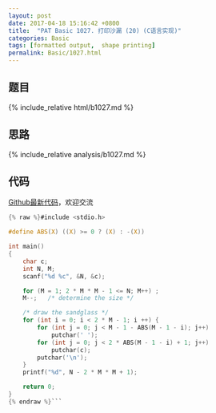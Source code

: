 ```yaml
---
layout: post
date: 2017-04-18 15:16:42 +0800
title:  "PAT Basic 1027. 打印沙漏 (20) (C语言实现)"
categories: Basic
tags: [formatted output,  shape printing]
permalink: Basic/1027.html
---
```


## 题目

{% include_relative html/b1027.md %}

## 思路

{% include_relative analysis/b1027.md %}

## 代码

[Github最新代码](https://github.com/OliverLew/PAT/blob/master/PATBasic/1027.c)，欢迎交流

```c
{% raw %}#include <stdio.h>

#define ABS(X) ((X) >= 0 ? (X) : -(X))

int main()
{
	char c;
	int N, M;
	scanf("%d %c", &N, &c);

	for (M = 1; 2 * M * M - 1 <= N; M++) ;
	M--;   /* determine the size */

	/* draw the sandglass */
	for (int i = 0; i < 2 * M - 1; i ++) {
		for (int j = 0; j < M - 1 - ABS(M - 1 - i); j++)
			putchar(' ');
		for (int j = 0; j < 2 * ABS(M - 1 - i) + 1; j++)
			putchar(c);
		putchar('\n');
	}
	printf("%d", N - 2 * M * M + 1);

	return 0;
}
{% endraw %}```